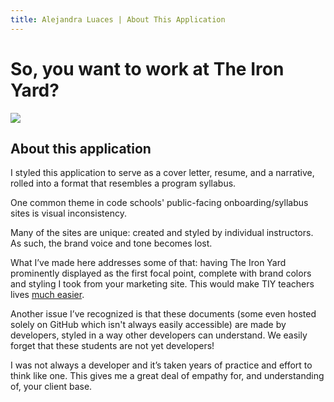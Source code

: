 ```yaml
---
title: Alejandra Luaces | About This Application
---
```

# So, you want to work at The Iron Yard?

<img src="/images/project-sketch.jpg">

## About this application

I styled this application to serve as a cover letter, resume, and a narrative, rolled into a format that resembles a program syllabus.

One common theme in code schools' public-facing onboarding/syllabus sites is visual inconsistency.

Many of the sites are unique: created and styled by individual instructors. As such, the brand voice and tone becomes lost.

What I’ve made here addresses some of that: having The Iron Yard prominently displayed as the first focal point, complete with brand colors and styling I took from your marketing site. This would make TIY teachers lives [much easier](/life-easier.html).

Another issue I’ve recognized is that these documents (some even hosted solely on GitHub which isn't always easily accessible) are made by developers, styled in a way other developers can understand. We easily forget that these students are not yet developers!

I was not always a developer and it’s taken years of practice and effort to think like one. This gives me a great deal of empathy for, and understanding of, your client base.
